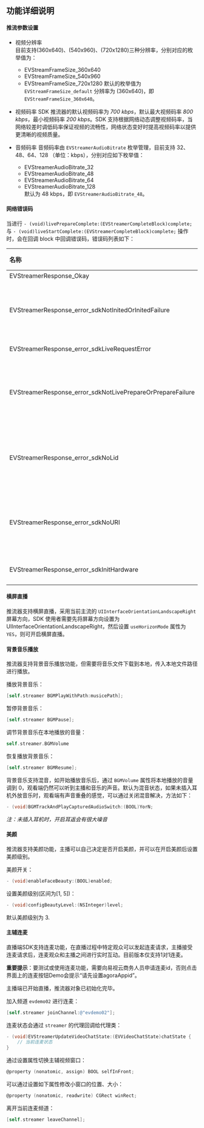 ## 功能详细说明

#### 推流参数设置
* 视频分辨率  
目前支持(360x640)、(540x960)、(720x1280)三种分辨率，分别对应的枚举值为：
    * EVStreamFrameSize_360x640
    * EVStreamFrameSize_540x960
    * EVStreamFrameSize_720x1280
默认的枚举值为 `EVStreamFrameSize_default` 分辨率为 (360x640)，即 `EVStreamFrameSize_360x640`。

* 视频码率
SDK 推流器的默认视频码率为 *700 kbps*，默认最大视频码率 *800 kbps*，最小视频码率 *200 kbps*。SDK 支持根据网络动态调整视频码率，当网络较差时调低码率保证视频的流畅性，网络状态变好时提高视频码率以提供更清晰的视频质量。

* 音频码率
音频码率由 `EVStreamerAudioBitrate` 枚举管理，目前支持 32、48、64、128 （单位：kbps），分别对应如下枚举值：
    * EVStreamerAudioBitrate_32
    * EVStreamerAudioBitrate_48
    * EVStreamerAudioBitrate_64 
    * EVStreamerAudioBitrate_128  
默认为 48 kbps，即 `EVStreamerAudioBitrate_48`。

#### 网络错误码
当进行 `- (void)livePrepareComplete:(EVStreamerCompleteBlock)complete;` 与 `- (void)liveStartComplete:(EVStreamerCompleteBlock)complete;` 操作时，会在回调 block 中回调错误码，错误码列表如下：

| 名称 | 数值 | 含义 |
| :-- | :-- | :-- |
|EVStreamerResponse_Okay|0|无错误|
|EVStreamerResponse_error_sdkNotInitedOrInitedFailure|1|没有进行sdk初始化，或者sdk初始化失败|
|EVStreamerResponse_error_sdkLiveRequestError|2|直播请求失败|
|EVStreamerResponse_error_sdkNotLivePrepareOrPrepareFailure|3|没有调用直播准备接口，或调用直播准备失败|
|EVStreamerResponse_error_sdkNoLid|4|没有设置 lid, lid 一定要在 liveStart 之前设置|
|EVStreamerResponse_error_sdkNoURI|5|没有设置URI, URI 一定要在 liveStart 之前设置|
|EVStreamerResponse_error_sdkInitHardware|6|初始化硬件错误|

#### 横屏直播
推流器支持横屏直播，采用当前主流的 `UIInterfaceOrientationLandscapeRight` 屏幕方向，SDK 使用者需要先将屏幕方向设置为 UIInterfaceOrientationLandscapeRight，然后设置 `useHorizonMode` 属性为 `YES`，则可开启横屏直播。

#### 背景音乐播放
推流器支持背景音乐播放功能，但需要将音乐文件下载到本地，传入本地文件路径进行播放。

播放背景音乐：

```objective-c
[self.streamer BGMPlayWithPath:musicePath];
```

暂停背景音乐：

```objective-c
[self.streamer BGMPause];
```

调节背景音乐在本地播放的音量：

```objective-c
self.streamer.BGMVolume
```

恢复播放背景音乐：

```objective-c
[self.streamer BGMResume];
```

背景音乐支持混音，如开始播放音乐后，通过 `BGMVolume` 属性将本地播放的音量调到 0，观看端仍然可以听到主播和音乐的声音。默认为混音状态，如果未插入耳机外放音乐时，观看端有声音重叠的感觉，可以通过关闭混音解决，方法如下：

```objective-c
- (void)BGMTrackAndPlayCapturedAudioSwitch:(BOOL)YorN;
```
*注：未插入耳机时，开启耳返会有很大噪音*

#### 美颜
推流器支持美颜功能，主播可以自己决定是否开启美颜，并可以在开启美颜后设置美颜级别。

美颜开关：

```objective-c
- (void)enableFaceBeauty:(BOOL)enabled;
```

设置美颜级别(区间为[1, 5])：

```objective-c
- (void)configBeautyLevel:(NSInteger)level;
```

默认美颜级别为 3.

#### 主辅连麦
直播端SDK支持连麦功能，在直播过程中特定观众可以发起连麦请求，主播接受连麦请求后，连麦观众和主播之间进行实时互动。目前版本仅支持1对1连麦。

**重要提示**：要测试或使用连麦功能，需要向易视云商务人员申请连麦id，否则点击界面上的连麦按钮Demo会提示“请先设置agoraAppid”。

主播端已开始直播，推流器对象已初始化完毕。

加入频道 `evdemo02` 进行连麦：

```objective-c
[self.streamer joinChannel:@"evdemo02"];
```

连麦状态会通过 `streamer` 的代理回调给代理类：

```objective-c
- (void)EVStreamerUpdateVideoChatState:(EVVideoChatState)chatState {
    // 当前连麦状态
}
```

通过设置属性切换主辅视频窗口：

```objective-c
@property (nonatomic, assign) BOOL selfInFront;
```

可以通过设置如下属性修改小窗口的位置、大小：

```objective-c
@property (nonatomic, readwrite) CGRect winRect; 
```

离开当前连麦频道：

```objective-c
[self.streamer leaveChannel];
```


